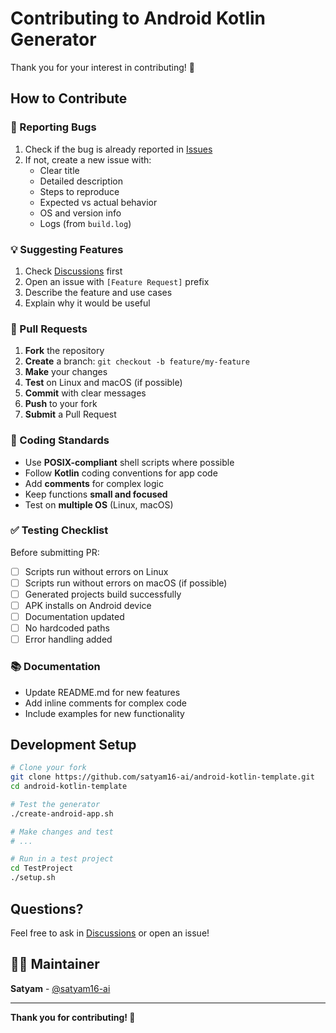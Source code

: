 # Contributing to Android Kotlin Generator

Thank you for your interest in contributing! 🎉

## How to Contribute

### 🐛 Reporting Bugs

1. Check if the bug is already reported in [Issues](https://github.com/satyam16-ai/android-kotlin-template/issues)
2. If not, create a new issue with:
   - Clear title
   - Detailed description
   - Steps to reproduce
   - Expected vs actual behavior
   - OS and version info
   - Logs (from `build.log`)

### 💡 Suggesting Features

1. Check [Discussions](https://github.com/satyam16-ai/android-kotlin-template/discussions) first
2. Open an issue with `[Feature Request]` prefix
3. Describe the feature and use cases
4. Explain why it would be useful

### 🔧 Pull Requests

1. **Fork** the repository
2. **Create** a branch: `git checkout -b feature/my-feature`
3. **Make** your changes
4. **Test** on Linux and macOS (if possible)
5. **Commit** with clear messages
6. **Push** to your fork
7. **Submit** a Pull Request

### 📝 Coding Standards

- Use **POSIX-compliant** shell scripts where possible
- Follow **Kotlin** coding conventions for app code
- Add **comments** for complex logic
- Keep functions **small and focused**
- Test on **multiple OS** (Linux, macOS)

### ✅ Testing Checklist

Before submitting PR:

- [ ] Scripts run without errors on Linux
- [ ] Scripts run without errors on macOS (if possible)
- [ ] Generated projects build successfully
- [ ] APK installs on Android device
- [ ] Documentation updated
- [ ] No hardcoded paths
- [ ] Error handling added

### 📚 Documentation

- Update README.md for new features
- Add inline comments for complex code
- Include examples for new functionality

## Development Setup

```bash
# Clone your fork
git clone https://github.com/satyam16-ai/android-kotlin-template.git
cd android-kotlin-template

# Test the generator
./create-android-app.sh

# Make changes and test
# ...

# Run in a test project
cd TestProject
./setup.sh
```

## Questions?

Feel free to ask in [Discussions](https://github.com/satyam16-ai/android-kotlin-template/discussions) or open an issue!

## 👨‍💻 Maintainer

**Satyam** - [@satyam16-ai](https://github.com/satyam16-ai)

---

**Thank you for contributing! 🚀**
